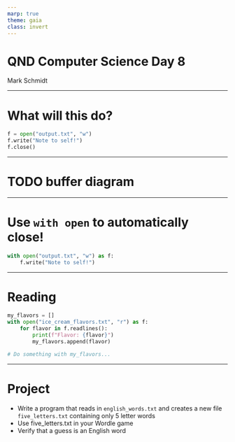 ```yaml
---
marp: true
theme: gaia
class: invert
---
```


# QND Computer Science Day 8
Mark Schmidt

--- 

# What will this do?

```python
f = open("output.txt", "w")
f.write("Note to self!")
f.close()

```

<!-- What happens if we don't close? -->
<!-- Why didn't it write out to file? -->
<!-- Writes are more suggestions than commands-->
<!-- Files have an internal buffer -->

--- 

# TODO buffer diagram


---

# Use `with open` to automatically close!

```python
with open("output.txt", "w") as f:
    f.write("Note to self!")

```
---

# Reading 

```python
my_flavors = []
with open("ice_cream_flavors.txt", "r") as f:
    for flavor in f.readlines():
        print(f"Flavor: {flavor}")
        my_flavors.append(flavor)

# Do something with my_flavors...

```


---

# Project

- Write a program that reads in `english_words.txt` and creates a new file `five_letters.txt` containing only 5 letter words
- Use five_letters.txt in your Wordle game
- Verify that a guess is an English word